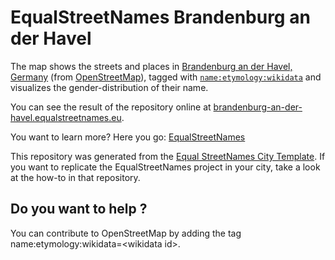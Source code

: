 # EqualStreetNames Brandenburg an der Havel

The map shows the streets and places in [Brandenburg an der Havel, Germany](https://www.openstreetmap.org/relation/62470) (from [OpenStreetMap](http://osm.org/)), tagged with [`name:etymology:wikidata`](https://wiki.openstreetmap.org/wiki/Key:name:etymology:wikidata) and visualizes the gender-distribution of their name.

You can see the result of the repository online at [brandenburg-an-der-havel.equalstreetnames.eu](https://brandenburg-an-der-havel.equalstreetnames.eu/).

You want to learn more? Here you go: [EqualStreetNames](https://github.com/EqualStreetNames/equalstreetnames)

This repository was generated from the [Equal StreetNames City Template](https://github.com/EqualStreetNames/equalstreetnames-template).
If you want to replicate the EqualStreetNames project in your city, take a look at the how-to in that repository.

## Do you want to help ? 

You can contribute to OpenStreetMap by adding the tag name:etymology:wikidata=\<wikidata id\>.